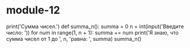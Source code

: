 # module-12
print('Сумма чисел.')
def summa_n():
  summa = 0
  n = int(input('Введите число: '))
  for num in range(1, n + 1):
    summa += num
  print('Я знаю, что сумма чисел от 1 до ', n, 'равна: ', summa)
summa_n()
